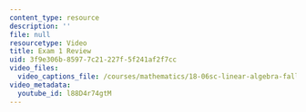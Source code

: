 ```yaml
---
content_type: resource
description: ''
file: null
resourcetype: Video
title: Exam 1 Review
uid: 3f9e306b-8597-7c21-227f-5f241af2f7cc
video_files:
  video_captions_file: /courses/mathematics/18-06sc-linear-algebra-fall-2011/ax-b-and-the-four-subspaces/exam-1-review/exam-1-review/l88D4r74gtM.vtt
video_metadata:
  youtube_id: l88D4r74gtM
---
```

